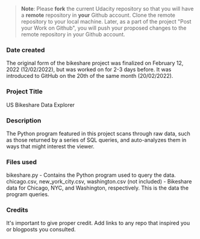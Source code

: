>**Note**: Please **fork** the current Udacity repository so that you will have a **remote** repository in **your** Github account. Clone the remote repository to your local machine. Later, as a part of the project "Post your Work on Github", you will push your proposed changes to the remote repository in your Github account.

### Date created
The original form of the bikeshare project was finalized on February 12, 2022 (12/02/2022), but was worked on for 2-3 days before.  It was introduced to GitHub on the 20th of the same month (20/02/2022).

### Project Title
US Bikeshare Data Explorer

### Description
The Python program featured in this project scans through raw data, such as those returned by a series of SQL queries, and auto-analyzes them in ways that might interest the viewer.

### Files used
bikeshare.py - Contains the Python program used to query the data.
chicago.csv, new_york_city.csv, washington.csv (not included) - Bikeshare data for Chicago, NYC, and Washington, respectively.  This is the data the program queries.

### Credits
It's important to give proper credit. Add links to any repo that inspired you or blogposts you consulted.
